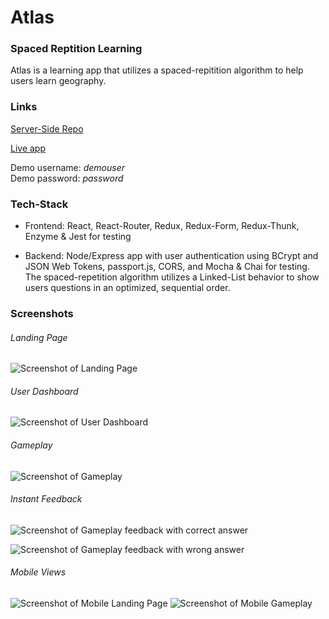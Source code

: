 # Atlas

### Spaced Reptition Learning

Atlas is a learning app that utilizes a spaced-repitition algorithm to help users learn geography.


### Links

[Server-Side Repo](https://github.com/thinkful-ei22/morgan-cecille-spaced-rep-server)

[Live app](https://countries-client.herokuapp.com/dashboard)

Demo username:  _demouser_    
Demo password:  _password_


### Tech-Stack

- Frontend: React, React-Router, Redux, Redux-Form, Redux-Thunk, Enzyme & Jest for testing

- Backend: Node/Express app with user authentication using BCrypt and JSON Web Tokens, passport.js, CORS, and Mocha & Chai for testing.  The spaced-repetition algorithm utilizes a Linked-List behavior to show users questions in an optimized, sequential order.


### Screenshots

###### Landing Page

![Screenshot of Landing Page]()


###### User Dashboard

![Screenshot of User Dashboard]()


###### Gameplay

![Screenshot of Gameplay]()


###### Instant Feedback

![Screenshot of Gameplay feedback with correct answer]()

![Screenshot of Gameplay feedback with wrong answer]()


###### Mobile Views

![Screenshot of Mobile Landing Page]()  ![Screenshot of Mobile Gameplay]()





